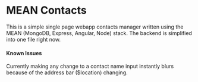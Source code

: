 # MEAN Contacts

This is a simple single page webapp contacts manager written using the MEAN (MongoDB, Express, Angular, Node) stack.  The backend is simplified into one file right now. 

#### Known Issues

Currently making any change to a contact name input instantly blurs because of the address bar ($location) changing.